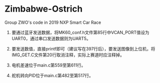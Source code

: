 # Zimbabwe-Ostrich
Group ZWO's code in 2019 NXP Smart Car Race



1. 要通过蓝牙发送数据，将MK60_conf.h文件第85行中VCAN_PORT值设为UART0，通过串口发送数据则为UART5。

2. 要发送数值，直接printf即可（建议写在397行后），要发送图像到上位机，将IMG_GET.C文件第20行取消注释，实际上赛道时应注释掉。
3. 电机差速位于main.c第559至第611行。
4. 舵机转向PID位于main.c第482至第517行。